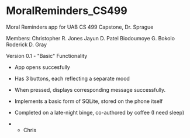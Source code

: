 # MoralReminders_CS499
Moral Reminders app for UAB CS 499 Capstone, Dr. Sprague

Members:
Christopher R. Jones
Jayun D. Patel
Biodoumoye G. Bokolo
Roderick D. Gray

Version 0.1 - "Basic" Functionality
 - App opens succesfully
 - Has 3 buttons, each reflecting a separate mood
 - When pressed, displays corresponding message successfully.
 - Implements a basic form of SQLite, stored on the phone itself
 - Completed on a late-night binge, co-authored by coffee (I need sleep)
 
 - - Chris
